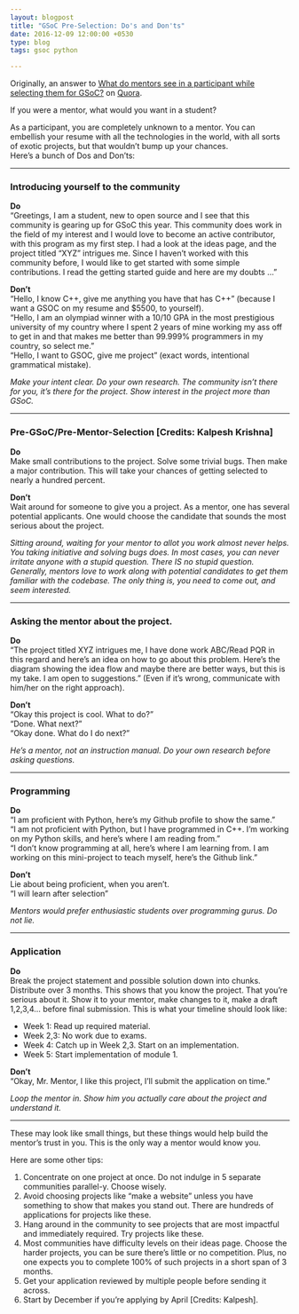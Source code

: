 ```yaml
---
layout: blogpost
title: "GSoC Pre-Selection: Do's and Don'ts"
date: 2016-12-09 12:00:00 +0530
type: blog
tags: gsoc python

---
```


Originally, an answer to [What do mentors see in a participant while selecting them for GSoC?](https://www.quora.com/What-do-mentors-see-in-a-participant-while-selecting-them-for-GSoC-What-skills-should-a-participant-posses-and-how-is-selection-done) on [Quora](https://www.quora.com/).

If you were a mentor, what would you want in a student?

As a participant, you are completely unknown to a mentor. You can embellish your resume with all the technologies in the world, with all sorts of exotic projects, but that wouldn’t bump up your chances.     
Here’s a bunch of Dos and Don’ts:

---

### Introducing yourself to the community    
**Do**    
“Greetings, I am a student, new to open source and I see that this community is gearing up for GSoC this year. This community does work in the field of my interest and I would love to become an active contributor, with this program as my first step. I had a look at the ideas page, and the project titled “XYZ” intrigues me. Since I haven’t worked with this community before, I would like to get started with some simple contributions. I read the getting started guide and here are my doubts …”    

**Don’t**    
“Hello, I know C++, give me anything you have that has C++” (because I want a GSOC on my resume and $5500, to yourself).     
“Hello, I am an olympiad winner with a 10/10 GPA in the most prestigious university of my country where I spent 2 years of mine working my ass off to get in and that makes me better than 99.999% programmers in my country, so select me.”    
“Hello, I want to GSOC, give me project” (exact words, intentional grammatical mistake).     

*Make your intent clear. Do your own research. The community isn’t there for you, it’s there for the project. Show interest in the project more than GSoC.*

---

### Pre-GSoC/Pre-Mentor-Selection [Credits: Kalpesh Krishna]    
**Do**    
Make small contributions to the project. Solve some trivial bugs. Then make a major contribution. This will take your chances of getting selected to nearly a hundred percent.    

**Don’t**    
Wait around for someone to give you a project. As a mentor, one has several potential applicants. One would choose the candidate that sounds the most serious about the project.    

*Sitting around, waiting for your mentor to allot you work almost never helps. You taking initiative and solving bugs does. In most cases, you can never irritate anyone with a stupid question. There IS no stupid question. Generally, mentors love to work along with potential candidates to get them familiar with the codebase. The only thing is, you need to come out, and seem interested.*

---

### Asking the mentor about the project.    
**Do**    
“The project titled XYZ intrigues me, I have done work ABC/Read PQR in this regard and here’s an idea on how to go about this problem. Here’s the diagram showing the idea flow and maybe there are better ways, but this is my take. I am open to suggestions.” (Even if it’s wrong, communicate with him/her on the right approach).    

**Don’t**    
“Okay this project is cool. What to do?”    
“Done. What next?”    
“Okay done. What do I do next?”    

*He’s a mentor, not an instruction manual. Do your own research before asking questions.*    

---

### Programming    
**Do**    
“I am proficient with Python, here’s my Github profile to show the same.”    
“I am not proficient with Python, but I have programmed in C++. I’m working on my Python skills, and here’s where I am reading from.”    
“I don’t know programming at all, here’s where I am learning from. I am working on this mini-project to teach myself, here’s the Github link.”    

**Don’t**    
Lie about being proficient, when you aren’t.    
“I will learn after selection”    

*Mentors would prefer enthusiastic students over programming gurus. Do not lie.*    

---

### Application    
**Do**    
Break the project statement and possible solution down into chunks. Distribute over 3 months. This shows that you know the project. That you’re serious about it. Show it to your mentor, make changes to it, make a draft 1,2,3,4… before final submission. This is what your timeline should look like:    
- Week 1: Read up required material.    
- Week 2,3: No work due to exams.    
- Week 4: Catch up in Week 2,3. Start on an implementation.    
- Week 5: Start implementation of module 1.   

**Don’t**    
“Okay, Mr. Mentor, I like this project, I’ll submit the application on time.”   

*Loop the mentor in. Show him you actually care about the project and understand it.*    

---

These may look like small things, but these things would help build the mentor’s trust in you. This is the only way a mentor would know you.

Here are some other tips:    

1. Concentrate on one project at once. Do not indulge in 5 separate communities parallel-y. Choose wisely.
2. Avoid choosing projects like “make a website” unless you have something to show that makes you stand out. There are hundreds of applications for projects like these.
3. Hang around in the community to see projects that are most impactful and immediately required. Try projects like these.
4. Most communities have difficulty levels on their ideas page. Choose the harder projects, you can be sure there’s little or no competition. Plus, no one expects you to complete 100% of such projects in a short span of 3 months.
5. Get your application reviewed by multiple people before sending it across.
6. Start by December if you’re applying by April [Credits: Kalpesh].